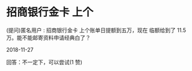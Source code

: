 # 招商银行金卡 上个

(提问)匿名用户 : 招商银行金卡 上个账单日提额到五万，现在 临额给到了 11.5 万。能不能邮寄资料申请经典白了？

2018-11-27

回答：不一定下，可以尝试(1 赞)